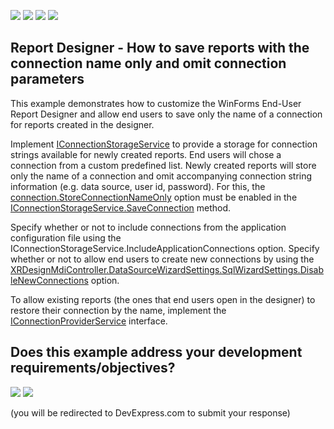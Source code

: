 <!-- default badges list -->
![](https://img.shields.io/endpoint?url=https://codecentral.devexpress.com/api/v1/VersionRange/230255468/19.2.2%2B)
[![](https://img.shields.io/badge/Open_in_DevExpress_Support_Center-FF7200?style=flat-square&logo=DevExpress&logoColor=white)](https://supportcenter.devexpress.com/ticket/details/T848384)
[![](https://img.shields.io/badge/📖_How_to_use_DevExpress_Examples-e9f6fc?style=flat-square)](https://docs.devexpress.com/GeneralInformation/403183)
[![](https://img.shields.io/badge/💬_Leave_Feedback-feecdd?style=flat-square)](#does-this-example-address-your-development-requirementsobjectives)
<!-- default badges end -->
## Report Designer - How to save reports with the connection name only and omit connection parameters

This example demonstrates how to customize the WinForms End-User Report Designer and allow end users to save only the name of a connection for reports created in the designer. 

Implement [IConnectionStorageService](https://docs.devexpress.com/CoreLibraries/DevExpress.DataAccess.Wizard.Services.IConnectionStorageService) to provide a storage for connection strings available for newly created reports. 
End users will chose a connection from a custom predefined list. 
Newly created reports will store only the name of a connection and omit accompanying connection string information (e.g. data source, user id, password). 
For this, the [connection.StoreConnectionNameOnly](https://docs.devexpress.com/CoreLibraries/DevExpress.DataAccess.Wizard.Model.IDataConnection.StoreConnectionNameOnly) option must be enabled in the [IConnectionStorageService.SaveConnection](https://docs.devexpress.com/CoreLibraries/DevExpress.DataAccess.Wizard.Services.IConnectionStorageService.SaveConnection(System.String-DevExpress.DataAccess.Wizard.Model.IDataConnection-System.Boolean)) method.

Specify whether or not to include connections from the application configuration file using the IConnectionStorageService.IncludeApplicationConnections option.
Specify whether or not to allow end users to create new connections by using the [XRDesignMdiController.DataSourceWizardSettings.SqlWizardSettings.DisableNewConnections](https://docs.devexpress.com/CoreLibraries/DevExpress.DataAccess.UI.Wizard.SqlWizardSettings.DisableNewConnections) option. 

To allow existing reports (the ones that end users open in the designer) to restore their connection by the name, implement the [IConnectionProviderService](https://docs.devexpress.com/CoreLibraries/DevExpress.DataAccess.Wizard.Services.IConnectionProviderService) interface.
<!-- feedback -->
## Does this example address your development requirements/objectives?

[<img src="https://www.devexpress.com/support/examples/i/yes-button.svg"/>](https://www.devexpress.com/support/examples/survey.xml?utm_source=github&utm_campaign=reporting-winforms-designer-connection-save-safe&~~~was_helpful=yes) [<img src="https://www.devexpress.com/support/examples/i/no-button.svg"/>](https://www.devexpress.com/support/examples/survey.xml?utm_source=github&utm_campaign=reporting-winforms-designer-connection-save-safe&~~~was_helpful=no)

(you will be redirected to DevExpress.com to submit your response)
<!-- feedback end -->
